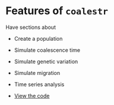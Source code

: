 # Features of `coalestr`

Have sections about

- Create a population
- Simulate coalescence time
- Simulate genetic variation
- Simulate migration
- Time series analysis

- [View the code](https://github.com/d-kwiat/gtg/blob/main/coalestr.py)

